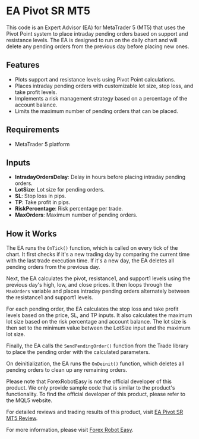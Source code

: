 # EA Pivot SR MT5

This code is an Expert Advisor (EA) for MetaTrader 5 (MT5) that uses the Pivot Point system to place intraday pending orders based on support and resistance levels. The EA is designed to run on the daily chart and will delete any pending orders from the previous day before placing new ones.

## Features

- Plots support and resistance levels using Pivot Point calculations.
- Places intraday pending orders with customizable lot size, stop loss, and take profit levels.
- Implements a risk management strategy based on a percentage of the account balance.
- Limits the maximum number of pending orders that can be placed.

## Requirements

- MetaTrader 5 platform

## Inputs

- **IntradayOrdersDelay**: Delay in hours before placing intraday pending orders.
- **LotSize**: Lot size for pending orders.
- **SL**: Stop loss in pips.
- **TP**: Take profit in pips.
- **RiskPercentage**: Risk percentage per trade.
- **MaxOrders**: Maximum number of pending orders.

## How it Works

The EA runs the `OnTick()` function, which is called on every tick of the chart. It first checks if it's a new trading day by comparing the current time with the last trade execution time. If it's a new day, the EA deletes all pending orders from the previous day.

Next, the EA calculates the pivot, resistance1, and support1 levels using the previous day's high, low, and close prices. It then loops through the `MaxOrders` variable and places intraday pending orders alternately between the resistance1 and support1 levels.

For each pending order, the EA calculates the stop loss and take profit levels based on the price, SL, and TP inputs. It also calculates the maximum lot size based on the risk percentage and account balance. The lot size is then set to the minimum value between the LotSize input and the maximum lot size.

Finally, the EA calls the `SendPendingOrder()` function from the Trade library to place the pending order with the calculated parameters.

On deinitialization, the EA runs the `OnDeinit()` function, which deletes all pending orders to clean up any remaining orders.

Please note that ForexRobotEasy is not the official developer of this product. We only provide sample code that is similar to the product's functionality. To find the official developer of this product, please refer to the MQL5 website.

For detailed reviews and trading results of this product, visit [EA Pivot SR MT5 Review](https://forexroboteasy.com/forex-robot-review/ea-pivot-sr-mt5-review-reliable-forex-software-with-precise-trading-results/).

For more information, please visit [Forex Robot Easy](https://www.forexroboteasy.com).

